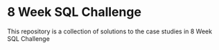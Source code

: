 # 8 Week SQL Challenge

This repository is a collection of solutions to the case studies in 8 Week SQL Challenge
